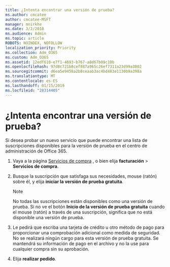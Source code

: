 ```yaml
---
title: ¿Intenta encontrar una versión de prueba?
ms.author: cmcatee
author: cmcatee-MSFT
manager: mnirkhe
ms.date: 3/2/2018
ms.audience: Admin
ms.topic: article
ROBOTS: NOINDEX, NOFOLLOW
localization_priority: Priority
ms.collection: Adm_O365
ms.custom: Adm_O365
ms.assetid: 12edf610-e7f1-4693-b767-a8d67b09c10b
ms.openlocfilehash: 97d8c721b8cef887a965c26ef7311a23d99a3802
ms.sourcegitcommit: d6ea5e9458a2b8ceaab3ac4bd483e1130b9a398a
ms.translationtype: MT
ms.contentlocale: es-ES
ms.lasthandoff: 01/15/2019
ms.locfileid: "28314405"
---
```

# <a name="trying-to-find-a-trial"></a>¿Intenta encontrar una versión de prueba?

Si desea probar un nuevo servicio que puede encontrar una lista de suscripciones disponibles para la versión de prueba en el centro de administración de Office 365.
  
1. Vaya a la página [Servicios de compra](https://go.microsoft.com/fwlink/p/?linkid=868433) , o bien elija **facturación** \> **Servicios de compra**.
    
2. Busque la suscripción que satisfaga sus necesidades, mouse (ratón) sobre él, y elija **iniciar la versión de prueba gratuita**.
    
    > [!NOTE]
    > No todas las suscripciones están disponibles como una versión de prueba. Si no ve el botón **Inicio de la versión de prueba gratuita** cuando el mouse (ratón) a través de una suscripción, significa que no está disponible una versión de prueba. 
  
3. Le pedirá que escriba una tarjeta de crédito u otro método de pago para proporcionar una comprobación adicional como medida de seguridad. No se realizará ningún cargo para esta versión de prueba gratuita. Se mantendrá su información de pago en el archivo y no la use para cualquier compra sin su aprobación.
    
4. Elija **realizar pedido**.
    

